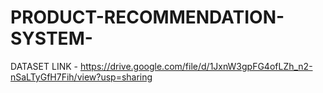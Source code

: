 # PRODUCT-RECOMMENDATION-SYSTEM-
DATASET LINK - https://drive.google.com/file/d/1JxnW3gpFG4ofLZh_n2-nSaLTyGfH7Fih/view?usp=sharing
